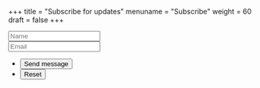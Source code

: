 +++
title = "Subscribe for updates"
menuname = "Subscribe"
weight = 60
draft = false
+++

<form id="contactform" method="post" action="https://formspree.io/contact@obdb.org">
	<div class="field half first">
		<input type="text" name="name" id="name" placeholder="Name"/>
	</div>
	<div class="field half">
		<input type="email" id="email" name="email" placeholder="Email">
	</div>
	<ul class="actions">
		<li><input type="submit" value="Send message" class="special" /></li>
		<li><input type="reset" value="Reset" /></li>
	</ul>
	<input type="hidden" name="_next" value="#thankyou" />
	<input type="hidden" name="_subject" value="Contact form entry" />
	<input type="text" name="_gotcha" style="display:none" />
</form>

<script>
ga('set', 'page', '/#contact');
ga('send', 'pageview');

$(document).ready(function($) {
    $(function(){
        if (window.location.search == "#thankyou") {
        	$('#contactform').hide();
        	$('#contactformsent').show();
        } else {
        	$('#contactformsent').hide();
        }
    });
});




</script>
